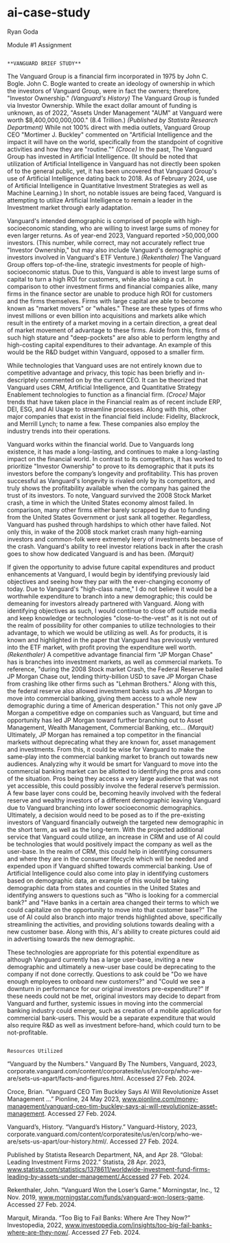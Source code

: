 # ai-case-study
Ryan Goda

Module #1 Assignment

                                                                            **VANGUARD BRIEF STUDY**

  The Vanguard Group is a financial firm incorporated in 1975 by John C. Bogle. John C. Bogle wanted to create an ideology of ownership in which the investors of Vanguard Group, were in fact the owners; therefore, "Investor Ownership." _(Vanguard's History)_ The Vanguard Group is funded via Investor Ownership. While the exact dollar amount of funding is unknown, as of 2022, "Assets Under Management "AUM" at Vanguard were worth $8,400,000,000,000." (8.4 Trillion.) _(Published by Statista Research Department)_ While not 100% direct with media outlets, Vanguard Group CEO "Mortimer J. Buckley" commented on "Artificial Intelligence and the impact it will have on the world, specifically from the standpoint of cognitive activities and how they are "routine."" _(Croce)_ In the past, The Vanguard Group has invested in Artificial Intelligence. (It should be noted that utilization of Artificial Intelligence in Vanguard has not directly been spoken of to the general public, yet, it has been uncovered that Vanguard Group's use of Artificial Intelligence dating back to 2018. As of February 2024, use of Artificial Intelligence in Quantitative Investment Strategies as well as Machine Learning.) In short, no notable issues are being faced, Vanguard is attempting to utilize Artificial Intelligence to remain a leader in the Investment market through early adaptation.

  Vanguard's intended demographic is comprised of people with high-socioeconomic standing, who are willing to invest large sums of money for even larger returns. As of year-end 2023, Vanguard reported >50,000,000 investors. (This number, while correct, may not accurately reflect true "Investor Ownership," but may also include Vanguard's demographic of investors involved in Vanguard's ETF Venture.) _(Rekenthaler)_ The Vanguard Group offers top-of-the-line, strategic investments for people of high-socioeconomic status. Due to this, Vanguard is able to invest large sums of capital to turn a high ROI for customers, while also taking a cut. In comparison to other investment firms and financial companies alike, many firms in the finance sector are unable to produce high ROI for customers and the firms themselves. Firms with large capital are able to become known as "market movers" or "whales." These are these types of firms who invest millions or even billion into acquisitions and markets alike which result in the entirety of a market moving in a certain direction, a great deal of market movement of advantage to these firms. Aside from this, firms of such high stature and "deep-pockets" are also able to perform lengthy and high-costing capital expenditures to their advantage. An example of this would be the R&D budget within Vanguard, opposed to a smaller firm.

  While technologies that Vanguard uses are not entirely known due to competitive advantage and privacy, this topic has been briefly and in-descriptely commented on by the current CEO. It can be theorized that Vanguard uses CRM, Artificial Intelligence, and Quantitative Strategy Enablement technologies to function as a financial firm. _(Croce)_ Major trends that have taken place in the Financial realm as of recent include ERP, DEI, ESG, and AI Usage to streamline processes. Along with this, other major companies that exist in the financial field include: Fidelity, Blackrock, and Merrill Lynch; to name a few. These companies also employ the industry trends into their operations.

  Vanguard works within the financial world. Due to Vanguards long existence, it has made a long-lasting, and continues to make a long-lasting impact on the financial world. In contrast to its competitors, it has worked to prioritize "Investor Ownership" to prove to its demographic that it puts its investors before the company’s longevity and profitability. This has proven successful as Vanguard's longevity is rivaled only by its competitors, and truly shows the profitability available when the company has gained the trust of its investors. To note, Vanguard survived the 2008 Stock Market crash, a time in which the United States economy almost failed. In comparison, many other firms either barely scrapped by due to funding from the United States Government or just sank all together. Regardless, Vanguard has pushed through hardships to which other have failed. Not only this, in wake of the 2008 stock market crash many high-earning investors and common-folk were extremely leery of investments because of the crash. Vanguard's ability to reel investor relations back in after the crash goes to show how dedicated Vanguard is and has been. _(Marquit)_

  If given the opportunity to advise future capital expenditures and product enhancements at Vanguard, I would begin by identifying previously laid objectives and seeing how they par with the ever-changing economy of today. Due to Vanguard's "high-class name," I do not believe it would be a worthwhile expenditure to branch into a new demographic; this could be demeaning for investors already partnered with Vanguard. Along with identifying objectives as such, I would continue to close off outside media and keep knowledge or technologies "close-to-the-vest" as it is not out of the realm of possibility for other companies to utilize technologies to their advantage, to which we would be utilizing as well. As for products, it is known and highlighted in the paper that Vanguard has previously ventured into the ETF market, with profit proving the expenditure well worth. _(Rekenthaler)_ A competitive advantage financial firm "JP Morgan Chase" has is branches into investment markets, as well as commercial markets. To reference, "during the 2008 Stock market Crash, the Federal Reserve bailed JP Morgan Chase out, lending thirty-billion USD to save JP Morgan Chase from crashing like other firms such as "Lehman Brothers." Along with this, the federal reserve also allowed investment banks such as JP Morgan to move into commercial banking, giving them access to a whole new demographic during a time of American desperation." This not only gave JP Morgan a competitive edge on companies such as Vanguard, but time and opportunity has led JP Morgan toward further branching out to Asset Management, Wealth Management, Commercial Banking, etc... _(Marquit)_ Ultimately, JP Morgan has remained a top competitor in the financial markets without deprecating what they are known for, asset management and investments. From this, it could be wise for Vanguard to make the same-play into the commercial banking market to branch out towards new audiences. Analyzing why it would be smart for Vanguard to move into the commercial banking market can be allotted to identifying the pros and cons of the situation. Pros being they access a very large audience that was not yet accessible, this could possibly involve the federal reserve’s permission. A few base layer cons could be, becoming heavily involved with the federal reserve and wealthy investors of a different demographic leaving Vanguard due to Vanguard branching into lower socioeconomic demographics. Ultimately, a decision would need to be posed as to if the pre-existing investors of Vanguard financially outweigh the targeted new demographic in the short term, as well as the long-term. With the projected additional service that Vanguard could utilize, an increase in CRM and use of AI could be technologies that would positively impact the company as well as the user-base. In the realm of CRM, this could help in identifying consumers and where they are in the consumer lifecycle which will be needed and expended upon if Vanguard shifted towards commercial banking. Use of Artificial Intelligence could also come into play in identifying customers based on demographic data, an example of this would be taking demographic data from states and counties in the United States and identifying answers to questions such as "Who is looking for a commercial bank?" and "Have banks in a certain area changed their terms to which we could capitalize on the opportunity to move into that customer base?" The use of AI could also branch into major trends highlighted above, specifically streamlining the activities, and providing solutions towards dealing with a new customer base. Along with this, AI's ability to create pictures could aid in advertising towards the new demographic.

  These technologies are appropriate for this potential expenditure as although Vanguard currently has a large user-base, inviting a new demographic and ultimately a new-user base could be deprecating to the company if not done correctly. Questions to ask could be "Do we have enough employees to onboard new customers?" and "Could we see a downturn in performance for our original investors pre-expenditure?" If these needs could not be met, original investors may decide to depart from Vanguard and further, systemic issues in moving into the commercial banking industry could emerge, such as creation of a mobile application for commercial bank-users. This would be a separate expenditure that would also require R&D as well as investment before-hand, which could turn to be not-profitable.



                                                                              Resources Utilized

  “Vanguard by the Numbers.” Vanguard By The Numbers, Vanguard, 2023, corporate.vanguard.com/content/corporatesite/us/en/corp/who-we-are/sets-us-apart/facts-and-figures.html. Accessed 27 Feb. 2024. 
                                                                                        
  Croce, Brian. “Vanguard CEO Tim Buckley Says AI Will Revolutionize Asset Management ...” Pionline, 24 May 2023, www.pionline.com/money-management/vanguard-ceo-tim-buckley-says-ai-will-revolutionize-asset-management. Accessed 27 Feb. 2024. 

  Vanguard’s, History. “Vanguard’s History.” Vanguard-History, 2023, corporate.vanguard.com/content/corporatesite/us/en/corp/who-we-are/sets-us-apart/our-history.html/. Accessed 27 Feb. 2024. 

  Published by Statista Research Department, NA, and Apr 28. “Global: Leading Investment Firms 2022.” Statista, 28 Apr. 2023, www.statista.com/statistics/1378611/worldwide-investment-fund-firms-leading-by-assets-under-management/.Accessed 27 Feb. 2024. 

  Rekenthaler, John. “Vanguard Won the Loser’s Game.” Morningstar, Inc., 12 Nov. 2019, www.morningstar.com/funds/vanguard-won-losers-game. Accessed 27 Feb. 2024. 

  Marquit, Miranda. “Too Big to Fail Banks: Where Are They Now?” Investopedia, 2022, www.investopedia.com/insights/too-big-fail-banks-where-are-they-now/. Accessed 27 Feb. 2024. 
